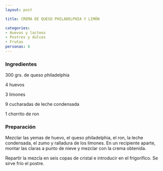 ```yaml
---
layout: post

title: CREMA DE QUESO PHILADELPHIA Y LIMÓN

categories:
- Huevos y lacteos
- Postres y dulces
- Frutas
personas: 6 
---
```


<h3>Ingredientes</h3>
300 grs. de queso philadelphia

4 huevos

3 limones

9 cucharadas de leche condensada

1 chorrito de ron

<h3>Preparación</h3>
Mezclar las yemas de huevo, el queso philadelphia, el ron, la leche condensada, el zumo y ralladura de los limones. En un recipiente aparte, montar las claras a punto de nieve y mezclar con la crema obtenida.

Repartir la mezcla en seis copas de cristal e introducir en el frigorífico. Se sirve frío el postre.